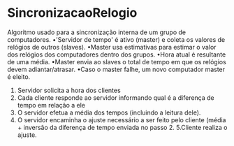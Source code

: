 # SincronizacaoRelogio

Algoritmo usado para a sincronização interna de um grupo de computadores.
•'Servidor de tempo' é ativo (master) e coleta os valores de relógios de outros (slaves).
•Master usa estimativas para estimar o valor dos relógios dos computadores dentro dos grupos.
•Hora atual é resultante de uma média.
•Master envia ao slaves o total de tempo em que os relógios devem adiantar/atrasar.
•Caso o master falhe, um novo computador master é eleito.

1. Servidor solicita a hora dos clientes
2. Cada cliente responde ao servidor informando qual é a diferença de tempo em relação a ele
3. O servidor efetua a média dos tempos (incluindo a leitura dele).
4. O  servidor encaminha o ajuste necessário a ser feito pelo cliente (média  + inversão  da diferença de tempo enviada no passo 2. 
5.Cliente realiza o ajuste.
